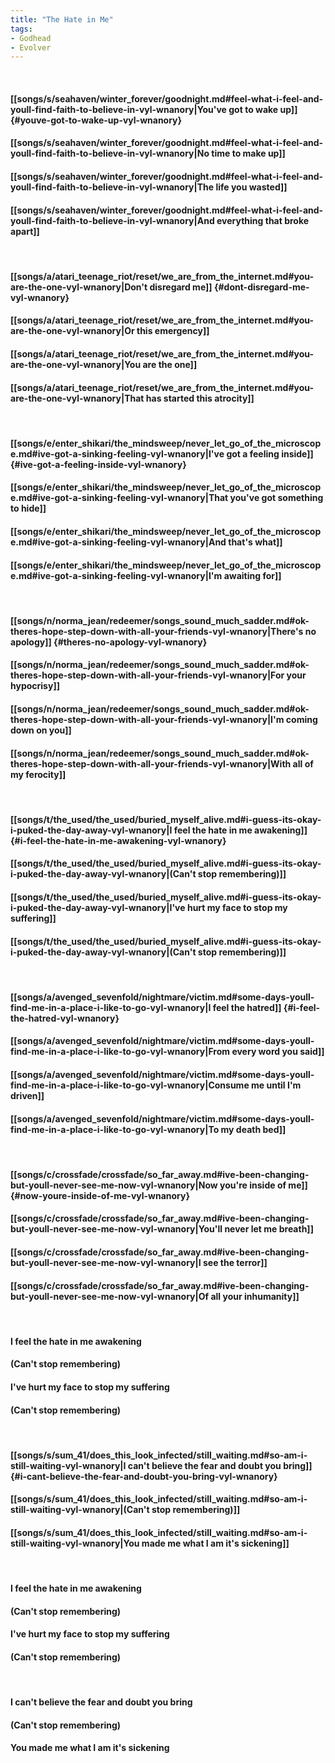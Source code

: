 ```yaml
---
title: "The Hate in Me"
tags:
- Godhead
- Evolver
---
```

&nbsp;
#### [[songs/s/seahaven/winter_forever/goodnight.md#feel-what-i-feel-and-youll-find-faith-to-believe-in-vyl-wnanory|You've got to wake up]] {#youve-got-to-wake-up-vyl-wnanory}
#### [[songs/s/seahaven/winter_forever/goodnight.md#feel-what-i-feel-and-youll-find-faith-to-believe-in-vyl-wnanory|No time to make up]]
#### [[songs/s/seahaven/winter_forever/goodnight.md#feel-what-i-feel-and-youll-find-faith-to-believe-in-vyl-wnanory|The life you wasted]]
#### [[songs/s/seahaven/winter_forever/goodnight.md#feel-what-i-feel-and-youll-find-faith-to-believe-in-vyl-wnanory|And everything that broke apart]]
&nbsp;
#### [[songs/a/atari_teenage_riot/reset/we_are_from_the_internet.md#you-are-the-one-vyl-wnanory|Don't disregard me]] {#dont-disregard-me-vyl-wnanory}
#### [[songs/a/atari_teenage_riot/reset/we_are_from_the_internet.md#you-are-the-one-vyl-wnanory|Or this emergency]]
#### [[songs/a/atari_teenage_riot/reset/we_are_from_the_internet.md#you-are-the-one-vyl-wnanory|You are the one]]
#### [[songs/a/atari_teenage_riot/reset/we_are_from_the_internet.md#you-are-the-one-vyl-wnanory|That has started this atrocity]]
&nbsp;
#### [[songs/e/enter_shikari/the_mindsweep/never_let_go_of_the_microscope.md#ive-got-a-sinking-feeling-vyl-wnanory|I've got a feeling inside]] {#ive-got-a-feeling-inside-vyl-wnanory}
#### [[songs/e/enter_shikari/the_mindsweep/never_let_go_of_the_microscope.md#ive-got-a-sinking-feeling-vyl-wnanory|That you've got something to hide]]
#### [[songs/e/enter_shikari/the_mindsweep/never_let_go_of_the_microscope.md#ive-got-a-sinking-feeling-vyl-wnanory|And that's what]]
#### [[songs/e/enter_shikari/the_mindsweep/never_let_go_of_the_microscope.md#ive-got-a-sinking-feeling-vyl-wnanory|I'm awaiting for]]
&nbsp;
#### [[songs/n/norma_jean/redeemer/songs_sound_much_sadder.md#ok-theres-hope-step-down-with-all-your-friends-vyl-wnanory|There's no apology]] {#theres-no-apology-vyl-wnanory}
#### [[songs/n/norma_jean/redeemer/songs_sound_much_sadder.md#ok-theres-hope-step-down-with-all-your-friends-vyl-wnanory|For your hypocrisy]]
#### [[songs/n/norma_jean/redeemer/songs_sound_much_sadder.md#ok-theres-hope-step-down-with-all-your-friends-vyl-wnanory|I'm coming down on you]]
#### [[songs/n/norma_jean/redeemer/songs_sound_much_sadder.md#ok-theres-hope-step-down-with-all-your-friends-vyl-wnanory|With all of my ferocity]]
&nbsp;
#### [[songs/t/the_used/the_used/buried_myself_alive.md#i-guess-its-okay-i-puked-the-day-away-vyl-wnanory|I feel the hate in me awakening]] {#i-feel-the-hate-in-me-awakening-vyl-wnanory}
#### [[songs/t/the_used/the_used/buried_myself_alive.md#i-guess-its-okay-i-puked-the-day-away-vyl-wnanory|(Can't stop remembering)]]
#### [[songs/t/the_used/the_used/buried_myself_alive.md#i-guess-its-okay-i-puked-the-day-away-vyl-wnanory|I've hurt my face to stop my suffering]]
#### [[songs/t/the_used/the_used/buried_myself_alive.md#i-guess-its-okay-i-puked-the-day-away-vyl-wnanory|(Can't stop remembering)]]
&nbsp;
#### [[songs/a/avenged_sevenfold/nightmare/victim.md#some-days-youll-find-me-in-a-place-i-like-to-go-vyl-wnanory|I feel the hatred]] {#i-feel-the-hatred-vyl-wnanory}
#### [[songs/a/avenged_sevenfold/nightmare/victim.md#some-days-youll-find-me-in-a-place-i-like-to-go-vyl-wnanory|From every word you said]]
#### [[songs/a/avenged_sevenfold/nightmare/victim.md#some-days-youll-find-me-in-a-place-i-like-to-go-vyl-wnanory|Consume me until I'm driven]]
#### [[songs/a/avenged_sevenfold/nightmare/victim.md#some-days-youll-find-me-in-a-place-i-like-to-go-vyl-wnanory|To my death bed]]
&nbsp;
#### [[songs/c/crossfade/crossfade/so_far_away.md#ive-been-changing-but-youll-never-see-me-now-vyl-wnanory|Now you're inside of me]] {#now-youre-inside-of-me-vyl-wnanory}
#### [[songs/c/crossfade/crossfade/so_far_away.md#ive-been-changing-but-youll-never-see-me-now-vyl-wnanory|You'll never let me breath]]
#### [[songs/c/crossfade/crossfade/so_far_away.md#ive-been-changing-but-youll-never-see-me-now-vyl-wnanory|I see the terror]]
#### [[songs/c/crossfade/crossfade/so_far_away.md#ive-been-changing-but-youll-never-see-me-now-vyl-wnanory|Of all your inhumanity]]
&nbsp;
#### I feel the hate in me awakening
#### (Can't stop remembering)
#### I've hurt my face to stop my suffering
#### (Can't stop remembering)
&nbsp;
#### [[songs/s/sum_41/does_this_look_infected/still_waiting.md#so-am-i-still-waiting-vyl-wnanory|I can't believe the fear and doubt you bring]] {#i-cant-believe-the-fear-and-doubt-you-bring-vyl-wnanory}
#### [[songs/s/sum_41/does_this_look_infected/still_waiting.md#so-am-i-still-waiting-vyl-wnanory|(Can't stop remembering)]]
#### [[songs/s/sum_41/does_this_look_infected/still_waiting.md#so-am-i-still-waiting-vyl-wnanory|You made me what I am it's sickening]]
&nbsp;
#### I feel the hate in me awakening
#### (Can't stop remembering)
#### I've hurt my face to stop my suffering
#### (Can't stop remembering)
&nbsp;
#### I can't believe the fear and doubt you bring
#### (Can't stop remembering)
#### You made me what I am it's sickening

